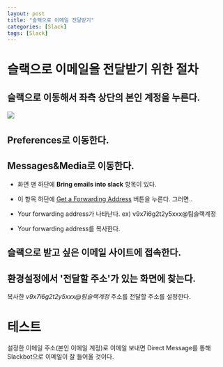 ```yaml
---
layout: post
title: "슬랙으로 이메일 전달받기"
categories: [Slack]
tags: [Slack]
---
```


# 슬랙으로 이메일을 전달받기 위한 절차

## 슬랙으로 이동해서 좌측 상단의 본인 계정을 누른다.

###### ![](https://p9.zdassets.com/hc/theme_assets/138842/200037786/workspace_menu_en-us.png)

## Preferences로 이동한다.

## Messages&Media로 이동한다.

- 화면 맨 하단에 **Bring emails into slack** 항목이 있다. 

- 이 항목 하단에 <u>Get a Forwarding Address</u> 버튼을 누른다. 그러면..
- Your forwarding address가 나타난다. ex) v9x7i6g2t2y5xxx@팀슬랙계정
- Your forwarding address를 복사한다.

## 슬랙으로 받고 싶은 이메일 사이트에 접속한다.

## 환경설정에서 '전달할 주소'가 있는 화면에 찾는다.

복사한 *v9x7i6g2t2y5xxx@팀슬랙계정* 주소를 전달할 주소를 설정한다.

# 테스트

설정한 이메일 주소(본인 이메일 계정)로 이메일 보내면 Direct Message를 통해 Slackbot으로 이메일이 잘 들어올 것이다. 